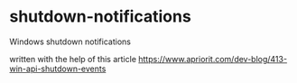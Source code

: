 # shutdown-notifications
Windows shutdown notifications

written with the help of this article https://www.apriorit.com/dev-blog/413-win-api-shutdown-events
